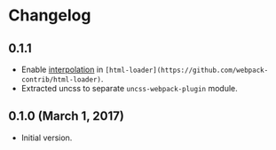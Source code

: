 # Changelog

## 0.1.1
* Enable [interpolation](https://github.com/webpack-contrib/html-loader#interpolation) in `[html-loader](https://github.com/webpack-contrib/html-loader)`.
* Extracted uncss to separate `uncss-webpack-plugin` module.

## 0.1.0 (March 1, 2017)
* Initial version.